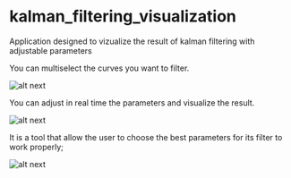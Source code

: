 # kalman_filtering_visualization

Application designed to vizualize the result of kalman filtering with adjustable parameters

You can multiselect the curves you want to filter.

![alt next](https://github.com/pinos19/kalman_filtering_visualization/blob/main/images/MultiSelect.png)

You can adjust in real time the parameters and visualize the result.

![alt next](https://github.com/pinos19/kalman_filtering_visualization/blob/main/images/Les4Courbes.png)

It is a tool that allow the user to choose the best parameters for its filter to work properly;

![alt next](<https://github.com/pinos19/kalman_filtering_visualization/blob/main/images/essaisSurSignauxReels(1).png>)
